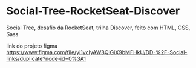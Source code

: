 # Social-Tree-RocketSeat-Discover

Social Tree, desafio da RocketSeat, trilha Discover, feito com HTML, CSS, Sass 

link do projeto figma
https://www.figma.com/file/yi1ycIyAW8QiGiX9bMFHkU/DD-%2F-Social-links/duplicate?node-id=0%3A1
